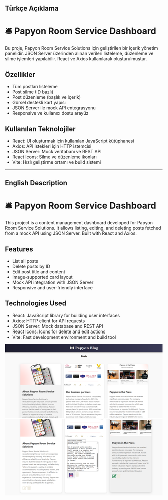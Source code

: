 ##  Türkçe Açıklama

# 🛎️ Papyon Room Service Dashboard

Bu proje, Papyon Room Service Solutions için geliştirilen bir içerik yönetim panelidir. JSON Server üzerinden alınan verileri listeleme, düzenleme ve silme işlemleri yapılabilir. React ve Axios kullanılarak oluşturulmuştur.

## Özellikler

- Tüm postları listeleme
- Post silme (ID bazlı)
- Post düzenleme (başlık ve içerik)
- Görsel destekli kart yapısı
- JSON Server ile mock API entegrasyonu
- Responsive ve kullanıcı dostu arayüz

## Kullanılan Teknolojiler

- React: UI oluşturmak için kullanılan JavaScript kütüphanesi
- Axios: API istekleri için HTTP istemcisi
- JSON Server: Mock veritabanı ve REST API
- React Icons: Silme ve düzenleme ikonları
- Vite: Hızlı geliştirme ortamı ve build sistemi

---
## English Description

# 🛎️ Papyon Room Service Dashboard

This project is a content management dashboard developed for Papyon Room Service Solutions. It allows listing, editing, and deleting posts fetched from a mock API using JSON Server. Built with React and Axios.

##  Features

- List all posts
- Delete posts by ID
- Edit post title and content
- Image-supported card layout
- Mock API integration with JSON Server
- Responsive and user-friendly interface

##  Technologies Used

- React: JavaScript library for building user interfaces
- Axios: HTTP client for API requests
- JSON Server: Mock database and REST API
- React Icons: Icons for delete and edit actions
- Vite: Fast development environment and build tool


 ![alt text](blogproject.png) ![alt text](blogedit.png)
